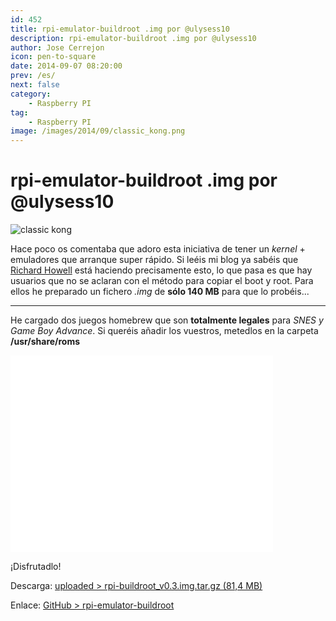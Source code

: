```yaml
---
id: 452
title: rpi-emulator-buildroot .img por @ulysess10
description: rpi-emulator-buildroot .img por @ulysess10
author: Jose Cerrejon
icon: pen-to-square
date: 2014-09-07 08:20:00
prev: /es/
next: false
category:
    - Raspberry PI
tag:
    - Raspberry PI
image: /images/2014/09/classic_kong.png
---
```


# rpi-emulator-buildroot .img por @ulysess10

![classic kong](/images/2014/09/classic_kong.png)

Hace poco os comentaba que adoro esta iniciativa de tener un _kernel_ + emuladores que arranque super rápido. Si leéis mi blog ya sabéis que [Richard Howell](https://github.com/rmaz) está haciendo precisamente esto, lo que pasa es que hay usuarios que no se aclaran con el método para copiar el boot y root. Para ellos he preparado un fichero _.img_ de **sólo 140 MB** para que lo probéis...

---

He cargado dos juegos homebrew que son **totalmente legales** para _SNES y Game Boy Advance_. Si queréis añadir los vuestros, metedlos en la carpeta **/usr/share/roms**

<iframe width="420" height="315" src="//www.youtube.com/embed/SYOyKSXFS4E" frameborder="0" allowfullscreen></iframe>

¡Disfrutadlo!

Descarga: [uploaded > rpi-buildroot_v0.3.img.tar.gz (81,4 MB)](https://ul.to/amwaelky)

Enlace: [GitHub > rpi-emulator-buildroot](https://github.com/rmaz/rpi-emulator-buildroot)
